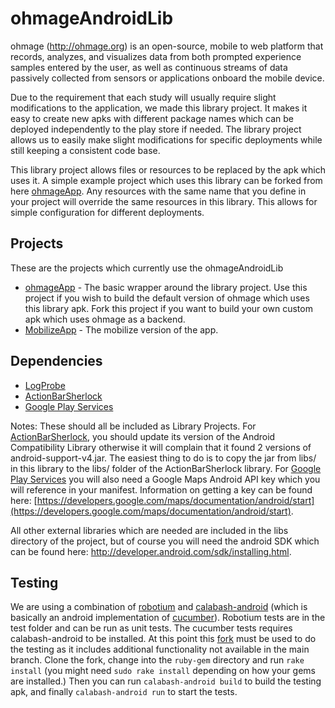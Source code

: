 ohmageAndroidLib
================

ohmage (http://ohmage.org) is an open-source, mobile to web platform that records, 
analyzes, and visualizes data from both prompted experience samples entered by the 
user, as well as continuous streams of data passively collected from sensors or 
applications onboard the mobile device. 

Due to the requirement that each study will usually require slight modifications to the application, we made this library project. It makes it easy to create new apks with different package names which can be deployed independently to the play store if needed. The library project allows us to easily make slight modifications for specific deployments while still keeping a consistent code base.

This library project allows files or resources to be replaced by the apk which uses it. A simple example project which uses this library can be forked from here [ohmageApp](https://github.com/ohmage/ohmageApp). Any resources with the same name that you define in your project will override the same resources in this library. This allows for simple configuration for different deployments.

Projects
--------

These are the projects which currently use the ohmageAndroidLib

* [ohmageApp](https://github.com/ohmage/ohmageApp) - The basic wrapper around the library project. Use this project if you wish to build the default version of ohmage which uses this library apk. Fork this project if you want to build your own custom apk which uses ohmage as a backend.
* [MobilizeApp](https://github.com/ohmage/MobilizeApp) - The mobilize version of the app.

Dependencies
------------

* [LogProbe](https://github.com/cens/LogProbe)
* [ActionBarSherlock](https://github.com/JakeWharton/ActionBarSherlock)
* [Google Play Services](http://developer.android.com/google/play-services/setup.html)

Notes:
These should all be included as Library Projects. For [ActionBarSherlock](https://github.com/JakeWharton/ActionBarSherlock), you should update its version of the Android Compatibility Library otherwise it will complain that it found 2 versions of android-support-v4.jar. The easiest thing to do is to copy the jar from libs/ in this library to the libs/ folder of the ActionBarSherlock library. For [Google Play Services](http://developer.android.com/google/play-services/index.html) you will also need a Google Maps Android API key which you will reference in your manifest. Information on getting a key can be found here: [https://developers.google.com/maps/documentation/android/start](https://developers.google.com/maps/documentation/android/start).

All other external libraries which are needed are included in the libs directory of the project,
but of course you will need the android SDK which can be found here:
http://developer.android.com/sdk/installing.html.

Testing
-------

We are using a combination of [robotium](http://code.google.com/p/robotium/) and
[calabash-android](https://github.com/calabash/calabash-android) (which is basically an android
implementation of [cucumber](https://github.com/cucumber/cucumber)). Robotium tests are in the test folder
and can be run as unit tests. The cucumber tests requires calabash-android to be installed. At this point
this [fork](https://github.com/cketcham/calabash-android) must be used to do the testing as it includes
additional functionality not available in the main branch. Clone the fork, change into the `ruby-gem`
directory and run `rake install` (you might need `sudo rake install` depending on how your gems are
installed.) Then you can run `calabash-android build` to build the testing apk, and finally
`calabash-android run` to start the tests.
